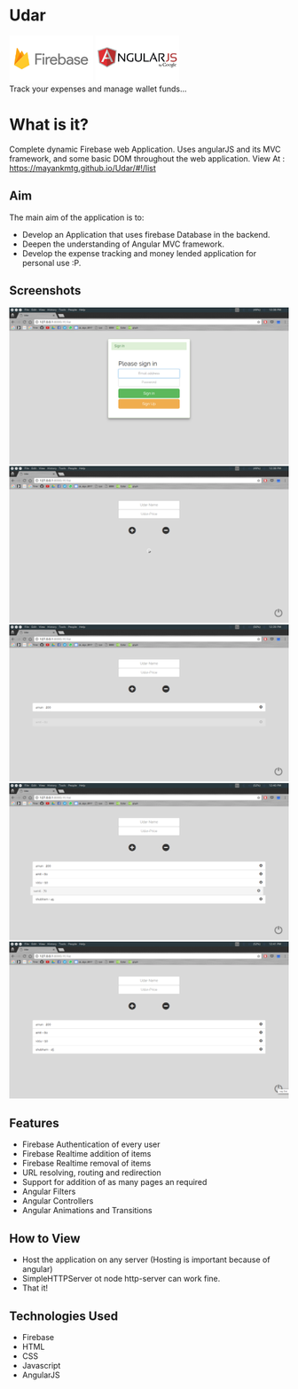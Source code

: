 # Udar

<img src="./screenshots/firebase.png" width="30%"> <img src="./screenshots/angular.jpg" width="30%"> 
<br>
Track your expenses and manage wallet funds...

# What is it?
Complete dynamic Firebase web Application. Uses angularJS and its MVC framework, and some basic DOM throughout the web application.
View At : https://mayankmtg.github.io/Udar/#!/list

## Aim
The main aim of the application is to:

- Develop an Application that uses firebase Database in the backend.
- Deepen the understanding of Angular MVC framework.
- Develop the expense tracking and money lended application for personal use :P.


## Screenshots

<img src="./screenshots/img.png"> 
<img src="./screenshots/img2.png">
<img src="./screenshots/img3.png"> 
<img src="./screenshots/img4.png">
<img src="./screenshots/img5.png">

## Features
- Firebase Authentication of every user
- Firebase Realtime addition of items
- Firebase Realtime removal of items
- URL resolving, routing and redirection
- Support for addition of as many pages an required
- Angular Filters
- Angular Controllers
- Angular Animations and Transitions

## How to View
- Host the application on any server (Hosting is important because of angular)
- SimpleHTTPServer ot node http-server can work fine.
- That it!

## Technologies Used

- Firebase
- HTML
- CSS
- Javascript
- AngularJS
